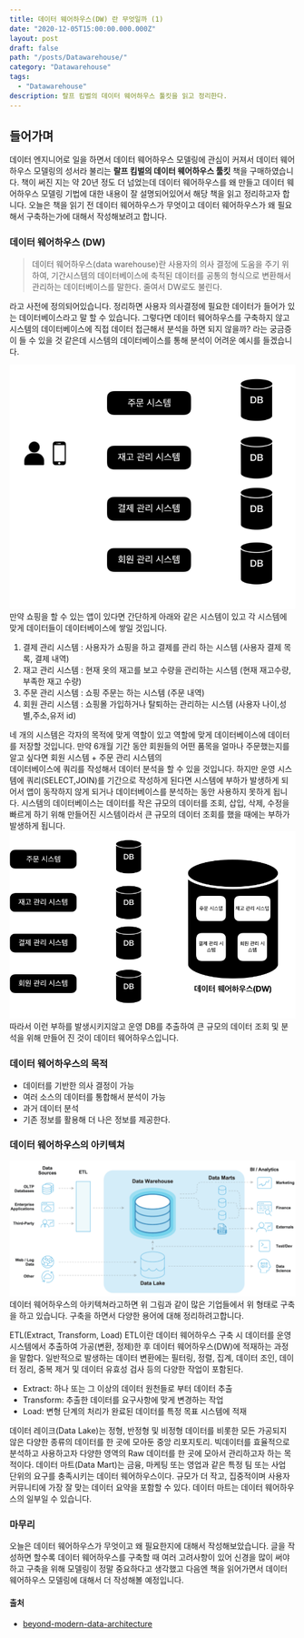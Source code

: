 ```yaml
---
title: 데이터 웨어하우스(DW) 란 무엇일까 (1) 
date: "2020-12-05T15:00:00.000.000Z"
layout: post
draft: false
path: "/posts/Datawarehouse/"
category: "Datawarehouse"
tags:
  - "Datawarehouse"
description: 랄프 킴벌의 데이터 웨어하우스 툴킷을 읽고 정리한다.
---
```


## 들어가며 
데이터 엔지니어로 일을 하면서 데이터 웨어하우스 모델링에 관심이 커져서 데이터 웨어하우스 모델링의 성서라 불리는 **랄프 킴벌의 데이터 웨어하우스 툴킷** 책을 구매하였습니다. 책이 써진 지는 약 20년 정도 더 넘었는데
데이터 웨어하우스를 왜 만들고 데이터 웨어하우스 모델링 기법에 대한 내용이 잘 설명되어있어서 해당 책을 읽고 정리하고자 합니다. 오늘은 책을 읽기 전 데이터 웨어하우스가 무엇이고
데이터 웨어하우스가 왜 필요해서 구축하는가에 대해서 작성해보려고 합니다.

### 데이터 웨어하우스 (DW)
> 데이터 웨어하우스(data warehouse)란 사용자의 의사 결정에 도움을 주기 위하여, 기간시스템의 데이터베이스에 축적된 데이터를 공통의 형식으로 변환해서 관리하는 데이터베이스를 말한다. 줄여서 DW로도 불린다.

라고 사전에 정의되어있습니다. 정리하면 사용자 의사결정에 필요한 데이터가 들어가 있는 데이터베이스라고 말 할 수 있습니다.
그렇다면 데이터 웨어하우스를 구축하지 않고 시스템의 데이터베이스에 직접 데이터 접근해서 분석을 하면 되지 않을까? 라는 궁금증이 들 수 있을 것 같은데
시스템의 데이터베이스를 통해 분석이 어려운 예시를 들겠습니다.

![시스템 예시](example.png "시스템 예시")
만약 쇼핑을 할 수 있는 앱이 있다면 간단하게 아래와 같은 시스템이 있고 각 시스템에 맞게 데이터들이 데이터베이스에 쌓일 것입니다. 
1. 결제 관리 시스템 : 사용자가 쇼핑을 하고 결제를 관리 하는 시스템 (사용자 결제 목록, 결제 내역)
2. 재고 관리 시스템 : 현재 옷의 재고를 보고 수량을 관리하는 시스템 (현재 재고수량, 부족한 재고 수량)
3. 주문 관리 시스템 : 쇼핑 주문는 하는 시스템 (주문 내역) 
4. 회원 관리 시스템 : 쇼핑몰 가입하거나 탈퇴하는 관리하는 시스템 (사용자 나이,성별,주소,유저 id)

네 개의 시스템은 각자의 목적에 맞게 역할이 있고 역할에 맞게 데이터베이스에 데이터를 저장할 것입니다.
만약 6개월 기간 동안 회원들의 어떤 품목을 얼마나 주문했는지를 알고 싶다면 회원 시스템 + 주문 관리 시스템의   
데이터베이스에 쿼리를 작성해서 데이터 분석을 할 수 있을 것입니다. 하지만 운영 시스템에 쿼리(SELECT,JOIN)를 기간으로 작성하게 된다면
시스템에 부하가 발생하게 되어서 앱이 동작하지 않게 되거나 데이터베이스를 분석하는 동안 사용하지 못하게 됩니다.
시스템의 데이터베이스는 데이터를 작은 규모의 데이터를 조회, 삽입, 삭제, 수정을 빠르게 하기 위해 만들어진 시스템이라서 큰 규모의 데이터 조회를 했을 때에는 부하가 발생하게 됩니다.
![DW 예시](example2.png "DW 예시")
따라서 이런 부하를 발생시키지않고 운영 DB를 추출하여 큰 규모의 데이터 조회 및 분석을 위해 만들어 진 것이 데이터 웨어하우스입니다.

### 데이터 웨어하우스의 목적
- 데이터를 기반한 의사 결정이 가능
- 여러 소스의 데이터를 통합해서 분석이 가능
- 과거 데이터 분석
- 기존 정보를 활용해 더 나은 정보를 제공한다. 

### 데이터 웨어하우스의 아키텍쳐
![일반적인 데이터 용어](snowflake.png)
데이터 웨어하우스의 아키텍쳐라고하면 위 그림과 같이 많은 기업들에서 위 형태로 구축을 하고 있습니다. 구축을 하면서 다양한 용어에 대해 정리하려고합니다.

ETL(Extract, Transform, Load)
ETL이란 데이터 웨어하우스 구축 시 데이터를 운영 시스템에서 추출하여 가공(변환, 정제)한 후 데이터 웨어하우스(DW)에 적재하는 과정을 말합다. 일반적으로 발생하는 데이터 변환에는 필터링, 정렬, 집계, 데이터 조인, 데이터 정리, 중복 제거 및 데이터 유효성 검사 등의 다양한 작업이 포함된다.

- Extract: 하나 또는 그 이상의 데이터 원천들로 부터 데이터 추출
- Transform: 추출한 데이터를 요구사항에 맞게 변경하는 작업
- Load: 변형 단계의 처리가 완료된 데이터를 특정 목표 시스템에 적재

데이터 레이크(Data Lake)는 정형, 반정형 및 비정형 데이터를 비롯한 모든 가공되지 않은 다양한 종류의 데이터를 한 곳에 모아둔 중앙 리포지토리. 빅데이터를 효율적으로 분석하고 사용하고자 다양한 영역의 Raw 데이터를 한 곳에 모아서 관리하고자 하는 목적이다.
데이터 마트(Data Mart)는 금융, 마케팅 또는 영업과 같은 특정 팀 또는 사업 단위의 요구를 충족시키는 데이터 웨어하우스이다. 규모가 더 작고, 집중적이며 사용자 커뮤니티에 가장 잘 맞는 데이터 요약을 포함할 수 있다. 데이터 마트는 데이터 웨어하우스의 일부일 수 있습니다.

### 마무리
오늘은 데이터 웨어하우스가 무엇이고 왜 필요한지에 대해서 작성해보았습니다. 글을 작성하면 할수록 데이터 웨어하우스를 구축할 때 여러 고려사항이 있어 신경을 많이 써야 하고
구축을 위해 모델링이 정말 중요하다고 생각했고 다음엔 책을 읽어가면서 데이터 웨어하우스 모델링에 대해서 더 작성해볼 예정입니다.

#### 출처
- [beyond-modern-data-architecture](https://www.snowflake.com/blog/beyond-modern-data-architecture/)

